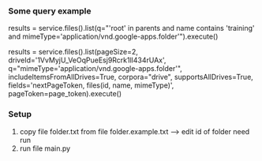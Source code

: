 ### Some query example

results = service.files().list(q="'root' in parents and name contains 'training' and mimeType='application/vnd.google-apps.folder'").execute()

results = service.files().list(pageSize=2, driveId='1VvMyjU_VeOqPueEsj9Rcrk1ll434rUAx', q="mimeType='application/vnd.google-apps.folder'", includeItemsFromAllDrives=True, corpora="drive", supportsAllDrives=True, fields='nextPageToken, files(id, name, mimeType)', pageToken=page_token).execute()

### Setup

1. copy file folder.txt from file folder.example.txt --> edit id of folder need run
2. run file main.py